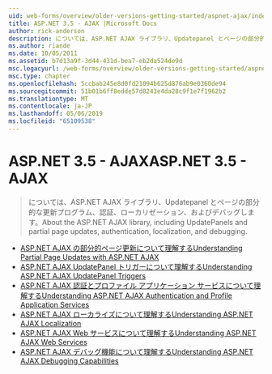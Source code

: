 ```yaml
---
uid: web-forms/overview/older-versions-getting-started/aspnet-ajax/index
title: ASP.NET 3.5 - AJAX |Microsoft Docs
author: rick-anderson
description: については、ASP.NET AJAX ライブラリ、Updatepanel とページの部分的な更新プログラム、認証、ローカリゼーション、およびデバッグします。
ms.author: riande
ms.date: 10/05/2011
ms.assetid: b7d13a9f-3d44-431d-bea7-eb2da524de9d
msc.legacyurl: /web-forms/overview/older-versions-getting-started/aspnet-ajax
msc.type: chapter
ms.openlocfilehash: 5ccbab245e8d0fd21094b625d876ab9e0360de94
ms.sourcegitcommit: 51b01b6ff8edde57d8243e4da28c9f1e7f1962b2
ms.translationtype: MT
ms.contentlocale: ja-JP
ms.lasthandoff: 05/06/2019
ms.locfileid: "65109538"
---
```

# <a name="aspnet-35---ajax"></a><span data-ttu-id="b6469-103">ASP.NET 3.5 - AJAX</span><span class="sxs-lookup"><span data-stu-id="b6469-103">ASP.NET 3.5 - AJAX</span></span>

> <span data-ttu-id="b6469-104">については、ASP.NET AJAX ライブラリ、Updatepanel とページの部分的な更新プログラム、認証、ローカリゼーション、およびデバッグします。</span><span class="sxs-lookup"><span data-stu-id="b6469-104">About the ASP.NET AJAX library, including UpdatePanels and partial page updates, authentication, localization, and debugging.</span></span>

- [<span data-ttu-id="b6469-105">ASP.NET AJAX の部分的ページ更新について理解する</span><span class="sxs-lookup"><span data-stu-id="b6469-105">Understanding Partial Page Updates with ASP.NET AJAX</span></span>](understanding-partial-page-updates-with-asp-net-ajax.md)
- [<span data-ttu-id="b6469-106">ASP.NET AJAX UpdatePanel トリガーについて理解する</span><span class="sxs-lookup"><span data-stu-id="b6469-106">Understanding ASP.NET AJAX UpdatePanel Triggers</span></span>](understanding-asp-net-ajax-updatepanel-triggers.md)
- [<span data-ttu-id="b6469-107">ASP.NET AJAX 認証とプロファイル アプリケーション サービスについて理解する</span><span class="sxs-lookup"><span data-stu-id="b6469-107">Understanding ASP.NET AJAX Authentication and Profile Application Services</span></span>](understanding-asp-net-ajax-authentication-and-profile-application-services.md)
- [<span data-ttu-id="b6469-108">ASP.NET AJAX ローカライズについて理解する</span><span class="sxs-lookup"><span data-stu-id="b6469-108">Understanding ASP.NET AJAX Localization</span></span>](understanding-asp-net-ajax-localization.md)
- [<span data-ttu-id="b6469-109">ASP.NET AJAX Web サービスについて理解する</span><span class="sxs-lookup"><span data-stu-id="b6469-109">Understanding ASP.NET AJAX Web Services</span></span>](understanding-asp-net-ajax-web-services.md)
- [<span data-ttu-id="b6469-110">ASP.NET AJAX デバッグ機能について理解する</span><span class="sxs-lookup"><span data-stu-id="b6469-110">Understanding ASP.NET AJAX Debugging Capabilities</span></span>](understanding-asp-net-ajax-debugging-capabilities.md)
